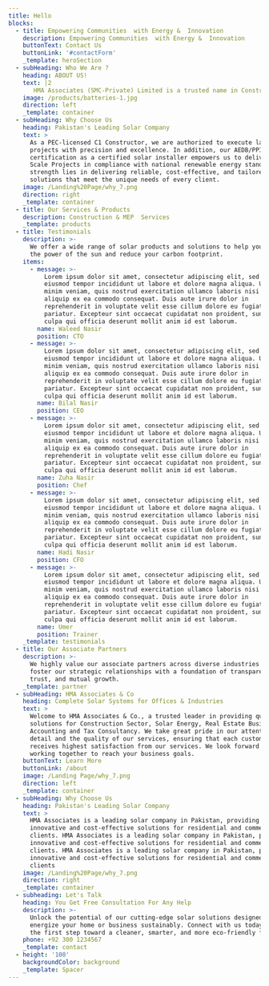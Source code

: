 ```yaml
---
title: Hello
blocks:
  - title: Empowering Communities  with Energy &  Innovation
    description: Empowering Communities  with Energy &  Innovation
    buttonText: Contact Us
    buttonLink: '#contactForm'
    _template: heroSection
  - subHeading: Who We Are ?
    heading: ABOUT US!
    text: |2
       HMA Associates (SMC-Private) Limited is a trusted name in Construction,Renewable Energy Solutions, Engineering Design, and MEP Services acrossPakistan. The company possesses good experience in specialized nature of work, leveraging a team of skilled professionals and advanced technology to deliver reliable, efficient, and sustainable built environments tailored to the needs of residential, commercial, and institutional clients
    image: /products/batteries-1.jpg
    direction: left
    _template: container
  - subHeading: Why Choose Us
    heading: Pakistan's Leading Solar Company
    text: >
      As a PEC-licensed C1 Constructor, we are authorized to execute large-scale
      projects with precision and excellence. In addition, our AEDB/PPIB
      certification as a certified solar installer empowers us to deliver Large
      Scale Projects in compliance with national renewable energy standards. Our
      strength lies in delivering reliable, cost-effective, and tailored
      solutions that meet the unique needs of every client.
    image: /Landing%20Page/why_7.png
    direction: right
    _template: container
  - title: Our Services & Products
    description: Construction & MEP  Services
    _template: products
  - title: Testimonials
    description: >-
      We offer a wide range of solar products and solutions to help you harness
      the power of the sun and reduce your carbon footprint.
    items:
      - message: >-
          Lorem ipsum dolor sit amet, consectetur adipiscing elit, sed do
          eiusmod tempor incididunt ut labore et dolore magna aliqua. Ut enim ad
          minim veniam, quis nostrud exercitation ullamco laboris nisi ut
          aliquip ex ea commodo consequat. Duis aute irure dolor in
          reprehenderit in voluptate velit esse cillum dolore eu fugiat nulla
          pariatur. Excepteur sint occaecat cupidatat non proident, sunt in
          culpa qui officia deserunt mollit anim id est laborum.
        name: Waleed Nasir
        position: CTO
      - message: >-
          Lorem ipsum dolor sit amet, consectetur adipiscing elit, sed do
          eiusmod tempor incididunt ut labore et dolore magna aliqua. Ut enim ad
          minim veniam, quis nostrud exercitation ullamco laboris nisi ut
          aliquip ex ea commodo consequat. Duis aute irure dolor in
          reprehenderit in voluptate velit esse cillum dolore eu fugiat nulla
          pariatur. Excepteur sint occaecat cupidatat non proident, sunt in
          culpa qui officia deserunt mollit anim id est laborum.
        name: Bilal Nasir
        position: CEO
      - message: >-
          Lorem ipsum dolor sit amet, consectetur adipiscing elit, sed do
          eiusmod tempor incididunt ut labore et dolore magna aliqua. Ut enim ad
          minim veniam, quis nostrud exercitation ullamco laboris nisi ut
          aliquip ex ea commodo consequat. Duis aute irure dolor in
          reprehenderit in voluptate velit esse cillum dolore eu fugiat nulla
          pariatur. Excepteur sint occaecat cupidatat non proident, sunt in
          culpa qui officia deserunt mollit anim id est laborum.
        name: Zuha Nasir
        position: Chef
      - message: >-
          Lorem ipsum dolor sit amet, consectetur adipiscing elit, sed do
          eiusmod tempor incididunt ut labore et dolore magna aliqua. Ut enim ad
          minim veniam, quis nostrud exercitation ullamco laboris nisi ut
          aliquip ex ea commodo consequat. Duis aute irure dolor in
          reprehenderit in voluptate velit esse cillum dolore eu fugiat nulla
          pariatur. Excepteur sint occaecat cupidatat non proident, sunt in
          culpa qui officia deserunt mollit anim id est laborum.
        name: Hadi Nasir
        position: CFO
      - message: >-
          Lorem ipsum dolor sit amet, consectetur adipiscing elit, sed do
          eiusmod tempor incididunt ut labore et dolore magna aliqua. Ut enim ad
          minim veniam, quis nostrud exercitation ullamco laboris nisi ut
          aliquip ex ea commodo consequat. Duis aute irure dolor in
          reprehenderit in voluptate velit esse cillum dolore eu fugiat nulla
          pariatur. Excepteur sint occaecat cupidatat non proident, sunt in
          culpa qui officia deserunt mollit anim id est laborum.
        name: Umer
        position: Trainer
    _template: testimonials
  - title: Our Associate Partners
    description: >-
      We highly value our associate partners across diverse industries and
      foster our strategic relationships with a foundation of transparency,
      trust, and mutual growth.
    _template: partner
  - subHeading: HMA Associates & Co
    heading: Complete Solar Systems for Offices & Industries
    text: >
      Welcome to HMA Associates & Co., a trusted leader in providing quality
      solutions for Construction Sector, Solar Energy, Real Estate Business,
      Accounting and Tax Consultancy. We take great pride in our attention to
      detail and the quality of our services, ensuring that each customer
      receives highest satisfaction from our services. We look forward to
      working together to reach your business goals.
    buttonText: Learn More
    buttonLink: /about
    image: /Landing Page/why_7.png
    direction: left
    _template: container
  - subHeading: Why Choose Us
    heading: Pakistan's Leading Solar Company
    text: >
      HMA Associates is a leading solar company in Pakistan, providing
      innovative and cost-effective solutions for residential and commercial
      clients. HMA Associates is a leading solar company in Pakistan, providing
      innovative and cost-effective solutions for residential and commercial
      clients. HMA Associates is a leading solar company in Pakistan, providing
      innovative and cost-effective solutions for residential and commercial
      clients
    image: /Landing%20Page/why_7.png
    direction: right
    _template: container
  - subheading: Let's Talk
    heading: You Get Free Consultation For Any Help
    description: >-
      Unlock the potential of our cutting-edge solar solutions designed to
      energize your home or business sustainably. Connect with us today and take
      the first step toward a cleaner, smarter, and more eco-friendly future.
    phone: +92 300 1234567
    _template: contact
  - height: '100'
    backgroundColor: background
    _template: Spacer
---
```


